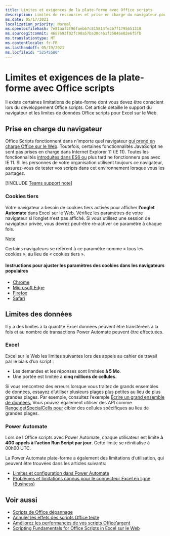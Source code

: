 ```yaml
---
title: Limites et exigences de la plate-forme avec Office scripts
description: Limites de ressources et prise en charge du navigateur pour les scripts Office lorsqu’ils sont utilisés avec Excel sur le Web
ms.date: 05/17/2021
localization_priority: Normal
ms.openlocfilehash: 7e81aaf2f96faeb67c815814fe3b7f1795651318
ms.sourcegitcommit: 4687693f02fc90a57ba30c461f35046e02e6f5fb
ms.translationtype: MT
ms.contentlocale: fr-FR
ms.lasthandoff: 05/19/2021
ms.locfileid: "52545580"
---
```

# <a name="platform-limits-and-requirements-with-office-scripts"></a>Limites et exigences de la plate-forme avec Office scripts

Il existe certaines limitations de plate-forme dont vous devez être conscient lors du développement Office scripts. Cet article détaille le support du navigateur et les limites de données Office scripts pour Excel sur le Web.

## <a name="browser-support"></a>Prise en charge du navigateur

Office Scripts fonctionnent dans n’importe quel navigateur [qui prend en charge Office sur le Web](https://support.microsoft.com/office/ad1303e0-a318-47aa-b409-d3a5eb44e452). Toutefois, certaines fonctionnalités JavaScript ne sont pas prises en charge dans Internet Explorer 11 (IE 11). Toutes les fonctionnalités [introduites dans ES6 ou](https://www.w3schools.com/Js/js_es6.asp) plus tard ne fonctionnera pas avec IE 11. Si les personnes de votre organisation utilisent toujours ce navigateur, assurez-vous de tester vos scripts dans cet environnement lorsque vous les partagez.

[!INCLUDE [Teams support note](../includes/teams-support-note.md)]

### <a name="third-party-cookies"></a>Cookies tiers

Votre navigateur a besoin de cookies tiers activés pour afficher **l’onglet Automate** dans Excel sur le Web. Vérifiez les paramètres de votre navigateur si l’onglet n’est pas affiché. Si vous utilisez une session de navigateur privée, vous devrez peut-être ré-activer ce paramètre à chaque fois.

> [!NOTE]
> Certains navigateurs se réfèrent à ce paramètre comme « tous les cookies », au lieu de « cookies tiers ».

#### <a name="instructions-for-adjusting-cookie-settings-in-popular-browsers"></a>Instructions pour ajuster les paramètres des cookies dans les navigateurs populaires

- [Chrome](https://support.google.com/chrome/answer/95647)
- [Microsoft Edge](https://support.microsoft.com/microsoft-edge/temporarily-allow-cookies-and-site-data-in-microsoft-edge-597f04f2-c0ce-f08c-7c2b-541086362bd2)
- [Firefox](https://support.mozilla.org/kb/disable-third-party-cookies)
- [Safari](https://support.apple.com/guide/safari/manage-cookies-and-website-data-sfri11471/mac)

## <a name="data-limits"></a>Limites des données

Il y a des limites à la quantité Excel données peuvent être transférées à la fois et au nombre de transactions Power Automate peuvent être effectuées.

### <a name="excel"></a>Excel

Excel sur le Web les limites suivantes lors des appels au cahier de travail par le biais d’un script :

- Les demandes et les réponses sont limitées **à 5 Mo**.
- Une portée est limitée à **cinq millions de cellules.**

Si vous rencontrez des erreurs lorsque vous traitez de grands ensembles de données, essayez d’utiliser plusieurs plages plus petites au lieu de plus grandes plages. Par exemple, consultez l’exemple [Écrire un grand ensemble de données.](../resources/samples/write-large-dataset.md) Vous pouvez également utiliser des API comme [Range.getSpecialCells pour](/javascript/api/office-scripts/excelscript/excelscript.range#getspecialcells-celltype--cellvaluetype-) cibler des cellules spécifiques au lieu de grandes plages.

### <a name="power-automate"></a>Power Automate

Lors de l Office scripts avec Power Automate, chaque utilisateur est limité **à 400 appels à l’action Run Script par jour**. Cette limite se réinitialise à 00h00 UTC.

La Power Automate plate-forme a également des limitations d’utilisation, qui peuvent être trouvées dans les articles suivants:

- [Limites et configuration dans Power Automate](/power-automate/limits-and-config)
- [Problèmes et limitations connus pour le connecteur Excel en ligne (Business)](/connectors/excelonlinebusiness/#known-issues-and-limitations)

## <a name="see-also"></a>Voir aussi

- [Scripts de Office dépannage](troubleshooting.md)
- [Annuler les effets des scripts Office texte](undo.md)
- [Améliorez les performances de vos scripts Office’argent](../develop/web-client-performance.md)
- [Scripting Fundamentals for Office Scripts in Excel sur le Web](../develop/scripting-fundamentals.md)

